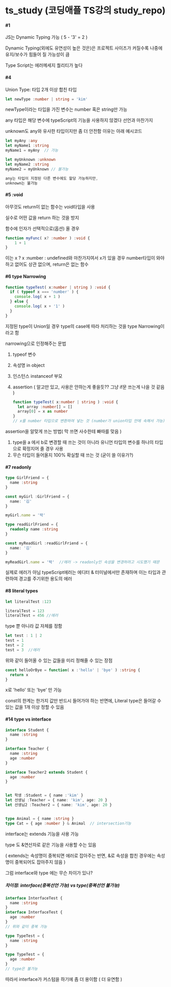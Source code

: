 # ts_study (코딩애플 TS강의 study_repo)



#### #1

JS는 Dynamic Typing 가능 ( 5 - '3' = 2 )

Dynamic Typing(외에도 유연성이 높은 것은)은 프로젝트 사이즈가 커질수록
나중에 유지/보수가 힘들어 질 가능성이 큼

Type Script는 에러메세지 퀄리티가 높다



#### #4

Union Type: 타입 2개 이상 합친 타입
```typescript
let newType :number | string = 'kim'
```

newType이라는 타입을 가진 변수는 number 혹은 string만 가능



any 타입은 해당 변수에 typeScript의 기능을 사용하지 않겠다 선언과 마찬가지

unknown도 any와 유사한 타입이지만 좀 더 안전함
이유는 아래 예시코드

```typescript
let myAny :any
let myName1 :string
myName1 = myAny  // 가능

let myUnknown :unknown
let myName2 :string
myName2 = myUnknown // 불가능

any는 타입이 지정된 다른 변수에도 할당 가능하지만,
unknown는 불가능
```





#### #5 :void

아무것도 return이 없는 함수는 void타입을 사용

실수로 어떤 값을 return 하는 것을 방지



함수에 인자가 선택적으로(옵션) 올 경우

```typescript
function myFunc( x? :number ) :void {
    1 + 1
}
```

이는 x ? x :number : undefined와 마찬가지여서
x가 있을 경우 number타입이 와야 하고 없어도 상관 없으며,
return은 없는 함수



#### #6 type Narrowing

```typescript
function typeTest( x:number | string ) :void {
  if ( typeof x === 'number' ) {
    console.log( x + 1 )
  } else {
    console.log( x + '1' )
  }
}
```

지정된 type이 Union일 경우
type의 case에 따라 처리하는 것을 type Narrowing이라고 함 



narrowing으로 인정해주는 문법

1. typeof 변수

2. 속성명 in object

3. 인스턴스 instanceof 부모

4. assertion ( 알고만 있고, 사용은 안하는게 좋을듯?? 그냥 if문 쓰는게 나을 것 같음 )
   ```typescript
   function typeTest( x:number | string ) :void {
     let array :number[] = []
     array[0] = x as number
   }
   // x를 number 타입으로 변환하여 넣는 것 (number가 union타입 안에 속해서 가능)
   ```

assertion을 알맞게 쓰는 방법( 막 쓰면 사수한테 빠따를 맞음 )

1. type을 a 에서 b로 변경할 때 쓰는 것이 아니라 유니언 타입의 변수를
   하나의 타입으로 확정지어 줄 경우 사용
2. 무슨 타입이 들어올지 100% 확실할 때 쓰는 것 (굳이 쓸 이유가?)





#### #7 readonly

```typescript
type GirlFriend = {
  name :string
}

const myGirl :GirlFriend = {
  name: '김'
}

myGirl.name = '박'

type readGirlFriend = {
  readonly name :string
}

const myReadGirl :readGirlFriend = {
  name: '김'
}

myReadGirl.name = '박'  //에러 -> readonly인 속성을 변경하려고 시도했기 때문
```

실제로 에러가 아님
typeScript에러는 에디터 & 터미널에서만 존재하며 이는 타입과 관련하여
경고를 주기위한 용도의 에러



#### #8 literal types

```typescript
let literalTest :123

literalTest = 123
literalTest = 456 //에러
```

type 뿐 아니라 값 자체를 정함

```typescript
let test : 1 | 2
test = 1
test = 2
test = 3  //에러
```

위와 같이 들어올 수 있는 값들을 미리 정해줄 수 있는 장점

```typescript
const helloOrBye = function( x :'hello' | 'bye' ) :string {
  return x
}
```

x로 'hello' 또는 'bye' 만 가능

const의 한계는 한가지 값만 반드시 들어가야 하는 반면에,
Literal type은 들어갈 수 있는 값을 1개 이상 정할 수 있음





#### #14 type vs interface

```typescript
interface Student {
  name :string
}

interface Teacher {
  name :string
  age :number
}

interface Teacher2 extends Student {
  age :number
}


let 학생 :Student = { name :'kim' }
let 선생님 :Teacher = { name: 'kim', age: 20 }
let 선생님2 :Teacher2 = { name: 'kim', age: 20 }


type Animal = { name :string }
type Cat = { age :number } & Animal  // intersection기능
```

interface는 extends 기능을 사용 가능

type 도 &연산자로 같은 기능을 사용할 수는 있음

( extends는 속성명이 중복되면 에러로 잡아주는 반면,
 &로 속성을 합친 경우에는 속성명이 중복되어도 잡아주지 않음 )

그럼 interface와 type 에는 무슨 차이가 있나?

##### 차이점: interface(중복선언 가능) vs type(중복선언 불가능)

```typescript
interface InterfaceTest {
  name :string
}
interface InterfaceTest {
  age :number
}
// 위와 같이 중복 가능

type TypeTest = {
  name :string
}

type TypeTest = {
  age :number
}
// type은 불가능
```

따라서 interface가 커스텀을 하기에 좀 더 용이함 ( 더 유연함 )
